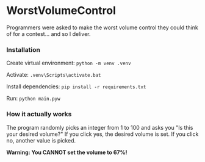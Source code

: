 # WorstVolumeControl
Programmers were asked to make the worst volume control they could think of for a contest... and so I deliver.

### Installation
Create virtual environment: `python -m venv .venv`

Activate: `.venv\Scripts\activate.bat`

Install dependencies: `pip install -r requirements.txt`

Run: `python main.pyw`

### How it actually works
The program randomly picks an integer from 1 to 100 and asks you "Is this your desired volume?" If you click yes, the desired volume is set. If you click no, another value is picked.


**Warning: You CANNOT set the volume to 67%!**
